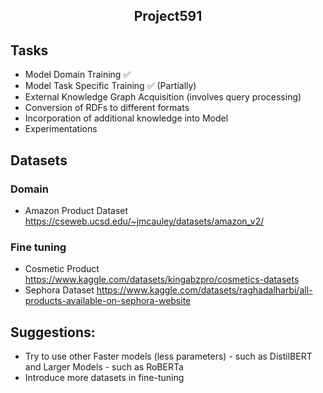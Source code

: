 <h2>
  <p align='center'>
    Project591
  </p>
</h2>

## Tasks
  * Model Domain Training :white_check_mark: 
  * Model Task Specific Training :white_check_mark: (Partially)
  * External Knowledge Graph Acquisition (involves query processing)
  * Conversion of RDFs to different formats
  * Incorporation of additional knowledge into Model
  * Experimentations

## Datasets
### Domain
  * Amazon Product Dataset
      https://cseweb.ucsd.edu/~jmcauley/datasets/amazon_v2/
### Fine tuning
  * Cosmetic Product
      https://www.kaggle.com/datasets/kingabzpro/cosmetics-datasets
  * Sephora Dataset
      https://www.kaggle.com/datasets/raghadalharbi/all-products-available-on-sephora-website
    
## Suggestions:
* Try to use other Faster models (less parameters) - such as DistilBERT and Larger Models - such as RoBERTa
* Introduce more datasets in fine-tuning
